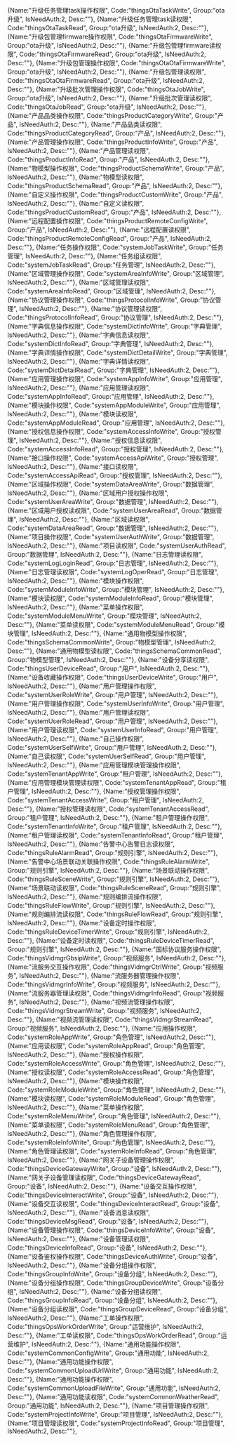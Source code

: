 {Name:"升级任务管理task操作权限", Code:"thingsOtaTaskWrite", Group:"ota升级", IsNeedAuth:2, Desc:""},
{Name:"升级任务管理task读权限", Code:"thingsOtaTaskRead", Group:"ota升级", IsNeedAuth:2, Desc:""},
{Name:"升级包管理firmware操作权限", Code:"thingsOtaFirmwareWrite", Group:"ota升级", IsNeedAuth:2, Desc:""},
{Name:"升级包管理firmware读权限", Code:"thingsOtaFirmwareRead", Group:"ota升级", IsNeedAuth:2, Desc:""},
{Name:"升级包管理操作权限", Code:"thingsOtaOtaFirmwareWrite", Group:"ota升级", IsNeedAuth:2, Desc:""},
{Name:"升级包管理读权限", Code:"thingsOtaOtaFirmwareRead", Group:"ota升级", IsNeedAuth:2, Desc:""},
{Name:"升级批次管理操作权限", Code:"thingsOtaJobWrite", Group:"ota升级", IsNeedAuth:2, Desc:""},
{Name:"升级批次管理读权限", Code:"thingsOtaJobRead", Group:"ota升级", IsNeedAuth:2, Desc:""},
{Name:"产品品类操作权限", Code:"thingsProductCategoryWrite", Group:"产品", IsNeedAuth:2, Desc:""},
{Name:"产品品类读权限", Code:"thingsProductCategoryRead", Group:"产品", IsNeedAuth:2, Desc:""},
{Name:"产品管理操作权限", Code:"thingsProductInfoWrite", Group:"产品", IsNeedAuth:2, Desc:""},
{Name:"产品管理读权限", Code:"thingsProductInfoRead", Group:"产品", IsNeedAuth:2, Desc:""},
{Name:"物模型操作权限", Code:"thingsProductSchemaWrite", Group:"产品", IsNeedAuth:2, Desc:""},
{Name:"物模型读权限", Code:"thingsProductSchemaRead", Group:"产品", IsNeedAuth:2, Desc:""},
{Name:"自定义操作权限", Code:"thingsProductCustomWrite", Group:"产品", IsNeedAuth:2, Desc:""},
{Name:"自定义读权限", Code:"thingsProductCustomRead", Group:"产品", IsNeedAuth:2, Desc:""},
{Name:"远程配置操作权限", Code:"thingsProductRemoteConfigWrite", Group:"产品", IsNeedAuth:2, Desc:""},
{Name:"远程配置读权限", Code:"thingsProductRemoteConfigRead", Group:"产品", IsNeedAuth:2, Desc:""},
{Name:"任务操作权限", Code:"systemJobTaskWrite", Group:"任务管理", IsNeedAuth:2, Desc:""},
{Name:"任务组读权限", Code:"systemJobTaskRead", Group:"任务管理", IsNeedAuth:2, Desc:""},
{Name:"区域管理操作权限", Code:"systemAreaInfoWrite", Group:"区域管理", IsNeedAuth:2, Desc:""},
{Name:"区域管理读权限", Code:"systemAreaInfoRead", Group:"区域管理", IsNeedAuth:2, Desc:""},
{Name:"协议管理操作权限", Code:"thingsProtocolInfoWrite", Group:"协议管理", IsNeedAuth:2, Desc:""},
{Name:"协议管理读权限", Code:"thingsProtocolInfoRead", Group:"协议管理", IsNeedAuth:2, Desc:""},
{Name:"字典信息操作权限", Code:"systemDictInfoWrite", Group:"字典管理", IsNeedAuth:2, Desc:""},
{Name:"字典信息读权限", Code:"systemDictInfoRead", Group:"字典管理", IsNeedAuth:2, Desc:""},
{Name:"字典详情操作权限", Code:"systemDictDetailWrite", Group:"字典管理", IsNeedAuth:2, Desc:""},
{Name:"字典详情读权限", Code:"systemDictDetailRead", Group:"字典管理", IsNeedAuth:2, Desc:""},
{Name:"应用管理操作权限", Code:"systemAppInfoWrite", Group:"应用管理", IsNeedAuth:2, Desc:""},
{Name:"应用管理读权限", Code:"systemAppInfoRead", Group:"应用管理", IsNeedAuth:2, Desc:""},
{Name:"模块操作权限", Code:"systemAppModuleWrite", Group:"应用管理", IsNeedAuth:2, Desc:""},
{Name:"模块读权限", Code:"systemAppModuleRead", Group:"应用管理", IsNeedAuth:2, Desc:""},
{Name:"授权信息操作权限", Code:"systemAccessInfoWrite", Group:"授权管理", IsNeedAuth:2, Desc:""},
{Name:"授权信息读权限", Code:"systemAccessInfoRead", Group:"授权管理", IsNeedAuth:2, Desc:""},
{Name:"接口操作权限", Code:"systemAccessApiWrite", Group:"授权管理", IsNeedAuth:2, Desc:""},
{Name:"接口读权限", Code:"systemAccessApiRead", Group:"授权管理", IsNeedAuth:2, Desc:""},
{Name:"区域操作权限", Code:"systemDataAreaWrite", Group:"数据管理", IsNeedAuth:2, Desc:""},
{Name:"区域用户授权操作权限", Code:"systemUserAreaWrite", Group:"数据管理", IsNeedAuth:2, Desc:""},
{Name:"区域用户授权读权限", Code:"systemUserAreaRead", Group:"数据管理", IsNeedAuth:2, Desc:""},
{Name:"区域读权限", Code:"systemDataAreaRead", Group:"数据管理", IsNeedAuth:2, Desc:""},
{Name:"项目操作权限", Code:"systemUserAuthWrite", Group:"数据管理", IsNeedAuth:2, Desc:""},
{Name:"项目读权限", Code:"systemUserAuthRead", Group:"数据管理", IsNeedAuth:2, Desc:""},
{Name:"日志管理读权限", Code:"systemLogLoginRead", Group:"日志管理", IsNeedAuth:2, Desc:""},
{Name:"日志管理读权限", Code:"systemLogOperRead", Group:"日志管理", IsNeedAuth:2, Desc:""},
{Name:"模块操作权限", Code:"systemModuleInfoWrite", Group:"模块管理", IsNeedAuth:2, Desc:""},
{Name:"模块读权限", Code:"systemModuleInfoRead", Group:"模块管理", IsNeedAuth:2, Desc:""},
{Name:"菜单操作权限", Code:"systemModuleMenuWrite", Group:"模块管理", IsNeedAuth:2, Desc:""},
{Name:"菜单读权限", Code:"systemModuleMenuRead", Group:"模块管理", IsNeedAuth:2, Desc:""},
{Name:"通用物模型操作权限", Code:"thingsSchemaCommonWrite", Group:"物模型管理", IsNeedAuth:2, Desc:""},
{Name:"通用物模型读权限", Code:"thingsSchemaCommonRead", Group:"物模型管理", IsNeedAuth:2, Desc:""},
{Name:"设备分享读权限", Code:"thingsUserDeviceRead", Group:"用户", IsNeedAuth:2, Desc:""},
{Name:"设备收藏操作权限", Code:"thingsUserDeviceWrite", Group:"用户", IsNeedAuth:2, Desc:""},
{Name:"用户管理操作权限", Code:"systemUserRoleWrite", Group:"用户管理", IsNeedAuth:2, Desc:""},
{Name:"用户管理操作权限", Code:"systemUserInfoWrite", Group:"用户管理", IsNeedAuth:2, Desc:""},
{Name:"用户管理读权限", Code:"systemUserRoleRead", Group:"用户管理", IsNeedAuth:2, Desc:""},
{Name:"用户管理读权限", Code:"systemUserInfoRead", Group:"用户管理", IsNeedAuth:2, Desc:""},
{Name:"自己操作权限", Code:"systemUserSelfWrite", Group:"用户管理", IsNeedAuth:2, Desc:""},
{Name:"自己读权限", Code:"systemUserSelfRead", Group:"用户管理", IsNeedAuth:2, Desc:""},
{Name:"应用管理模块管理操作权限", Code:"systemTenantAppWrite", Group:"租户管理", IsNeedAuth:2, Desc:""},
{Name:"应用管理模块管理读权限", Code:"systemTenantAppRead", Group:"租户管理", IsNeedAuth:2, Desc:""},
{Name:"授权管理操作权限", Code:"systemTenantAccessWrite", Group:"租户管理", IsNeedAuth:2, Desc:""},
{Name:"授权管理读权限", Code:"systemTenantAccessRead", Group:"租户管理", IsNeedAuth:2, Desc:""},
{Name:"租户管理操作权限", Code:"systemTenantInfoWrite", Group:"租户管理", IsNeedAuth:2, Desc:""},
{Name:"租户管理读权限", Code:"systemTenantInfoRead", Group:"租户管理", IsNeedAuth:2, Desc:""},
{Name:"告警中心告警日志读权限", Code:"thingsRuleAlarmRead", Group:"规则引擎", IsNeedAuth:2, Desc:""},
{Name:"告警中心场景联动关联操作权限", Code:"thingsRuleAlarmWrite", Group:"规则引擎", IsNeedAuth:2, Desc:""},
{Name:"场景联动操作权限", Code:"thingsRuleSceneWrite", Group:"规则引擎", IsNeedAuth:2, Desc:""},
{Name:"场景联动读权限", Code:"thingsRuleSceneRead", Group:"规则引擎", IsNeedAuth:2, Desc:""},
{Name:"规则编排流操作权限", Code:"thingsRuleFlowWrite", Group:"规则引擎", IsNeedAuth:2, Desc:""},
{Name:"规则编排流读权限", Code:"thingsRuleFlowRead", Group:"规则引擎", IsNeedAuth:2, Desc:""},
{Name:"设备定时操作权限", Code:"thingsRuleDeviceTimerWrite", Group:"规则引擎", IsNeedAuth:2, Desc:""},
{Name:"设备定时读权限", Code:"thingsRuleDeviceTimerRead", Group:"规则引擎", IsNeedAuth:2, Desc:""},
{Name:"国标协议服务操作权限", Code:"thingsVidmgrGbsipWrite", Group:"视频服务", IsNeedAuth:2, Desc:""},
{Name:"流服务交互操作权限", Code:"thingsVidmgrCtrlWrite", Group:"视频服务", IsNeedAuth:2, Desc:""},
{Name:"流服务器管理操作权限", Code:"thingsVidmgrInfoWrite", Group:"视频服务", IsNeedAuth:2, Desc:""},
{Name:"流服务器管理读权限", Code:"thingsVidmgrInfoRead", Group:"视频服务", IsNeedAuth:2, Desc:""},
{Name:"视频流管理操作权限", Code:"thingsVidmgrStreamWrite", Group:"视频服务", IsNeedAuth:2, Desc:""},
{Name:"视频流管理读权限", Code:"thingsVidmgrStreamRead", Group:"视频服务", IsNeedAuth:2, Desc:""},
{Name:"应用操作权限", Code:"systemRoleAppWrite", Group:"角色管理", IsNeedAuth:2, Desc:""},
{Name:"应用读权限", Code:"systemRoleAppRead", Group:"角色管理", IsNeedAuth:2, Desc:""},
{Name:"授权操作权限", Code:"systemRoleAccessWrite", Group:"角色管理", IsNeedAuth:2, Desc:""},
{Name:"授权读权限", Code:"systemRoleAccessRead", Group:"角色管理", IsNeedAuth:2, Desc:""},
{Name:"模块操作权限", Code:"systemRoleModuleWrite", Group:"角色管理", IsNeedAuth:2, Desc:""},
{Name:"模块读权限", Code:"systemRoleModuleRead", Group:"角色管理", IsNeedAuth:2, Desc:""},
{Name:"菜单操作权限", Code:"systemRoleMenuWrite", Group:"角色管理", IsNeedAuth:2, Desc:""},
{Name:"菜单读权限", Code:"systemRoleMenuRead", Group:"角色管理", IsNeedAuth:2, Desc:""},
{Name:"角色管理操作权限", Code:"systemRoleInfoWrite", Group:"角色管理", IsNeedAuth:2, Desc:""},
{Name:"角色管理读权限", Code:"systemRoleInfoRead", Group:"角色管理", IsNeedAuth:2, Desc:""},
{Name:"网关子设备管理操作权限", Code:"thingsDeviceGatewayWrite", Group:"设备", IsNeedAuth:2, Desc:""},
{Name:"网关子设备管理读权限", Code:"thingsDeviceGatewayRead", Group:"设备", IsNeedAuth:2, Desc:""},
{Name:"设备交互操作权限", Code:"thingsDeviceInteractWrite", Group:"设备", IsNeedAuth:2, Desc:""},
{Name:"设备交互读权限", Code:"thingsDeviceInteractRead", Group:"设备", IsNeedAuth:2, Desc:""},
{Name:"设备消息读权限", Code:"thingsDeviceMsgRead", Group:"设备", IsNeedAuth:2, Desc:""},
{Name:"设备管理操作权限", Code:"thingsDeviceInfoWrite", Group:"设备", IsNeedAuth:2, Desc:""},
{Name:"设备管理读权限", Code:"thingsDeviceInfoRead", Group:"设备", IsNeedAuth:2, Desc:""},
{Name:"设备鉴权操作权限", Code:"thingsDeviceAuthWrite", Group:"设备", IsNeedAuth:2, Desc:""},
{Name:"设备分组操作权限", Code:"thingsGroupInfoWrite", Group:"设备分组", IsNeedAuth:2, Desc:""},
{Name:"设备分组操作权限", Code:"thingsGroupDeviceWrite", Group:"设备分组", IsNeedAuth:2, Desc:""},
{Name:"设备分组读权限", Code:"thingsGroupInfoRead", Group:"设备分组", IsNeedAuth:2, Desc:""},
{Name:"设备分组读权限", Code:"thingsGroupDeviceRead", Group:"设备分组", IsNeedAuth:2, Desc:""},
{Name:"工单操作权限", Code:"thingsOpsWorkOrderWrite", Group:"运营维护", IsNeedAuth:2, Desc:""},
{Name:"工单读权限", Code:"thingsOpsWorkOrderRead", Group:"运营维护", IsNeedAuth:2, Desc:""},
{Name:"通用功能操作权限", Code:"systemCommonConfigWrite", Group:"通用功能", IsNeedAuth:2, Desc:""},
{Name:"通用功能操作权限", Code:"systemCommonUploadUrlWrite", Group:"通用功能", IsNeedAuth:2, Desc:""},
{Name:"通用功能操作权限", Code:"systemCommonUploadFileWrite", Group:"通用功能", IsNeedAuth:2, Desc:""},
{Name:"通用功能读权限", Code:"systemCommonWeatherRead", Group:"通用功能", IsNeedAuth:2, Desc:""},
{Name:"项目管理操作权限", Code:"systemProjectInfoWrite", Group:"项目管理", IsNeedAuth:2, Desc:""},
{Name:"项目管理读权限", Code:"systemProjectInfoRead", Group:"项目管理", IsNeedAuth:2, Desc:""},

